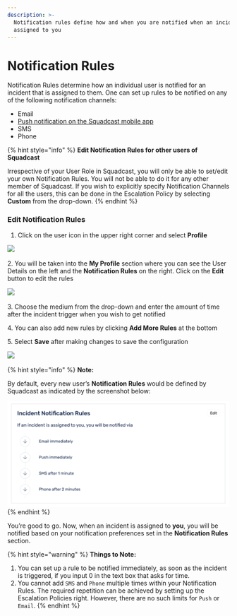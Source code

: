 ```yaml
---
description: >-
  Notification rules define how and when you are notified when an incident is
  assigned to you
---
```


# Notification Rules

Notification Rules determine how an individual user is notified for an incident that is assigned to them. One can set up rules to be notified on any of the following notification channels:

* Email
* [Push notification on the Squadcast mobile app](../mobile-app/using-the-mobile-app.md)
* SMS
* Phone

{% hint style="info" %}
**Edit Notification Rules for other users of Squadcast**

Irrespective of your User Role in Squadcast, you will only be able to set/edit your own Notification Rules. You will not be able to do it for any other member of Squadcast. If you wish to explicitly specify Notification Channels for all the users, this can be done in the Escalation Policy by selecting **Custom** from the drop-down.
{% endhint %}

### Edit Notification Rules <a href="#edit-notification-rules" id="edit-notification-rules"></a>

1. Click on the user icon in the upper right corner and select **Profile**

![](<../.gitbook/assets/notification\_rules\_1 (1) (1) (4).png>)

2\. You will be taken into the **My Profile** section where you can see the User Details on the left and the **Notification Rules** on the right. Click on the **Edit** button to edit the rules

![](<../.gitbook/assets/notification\_rules\_2 (2) (1) (1) (2) (3).png>)

3\. Choose the medium from the drop-down and enter the amount of time after the incident trigger when you wish to get notified

4\. You can also add new rules by clicking **Add More Rules** at the bottom

5\. Select **Save** after making changes to save the configuration

![](<../.gitbook/assets/notification\_rules\_3 (1) (2) (1).png>)

{% hint style="info" %}
**Note:**

By default, every new user’s **Notification Rules** would be defined by Squadcast as indicated by the screenshot below:

<img src="../.gitbook/assets/notification_rules_4.png" alt="" data-size="original">
{% endhint %}

You’re good to go. Now, when an incident is assigned to **you**, you will be notified based on your notification preferences set in the **Notification Rules** section.

{% hint style="warning" %}
**Things to Note:**

1. You can set up a rule to be notified immediately, as soon as the incident is triggered, if you input 0 in the text box that asks for time.
2. You cannot add `SMS` and `Phone` multiple times within your Notification Rules. The required repetition can be achieved by setting up the Escalation Policies right. However, there are no such limits for `Push` or `Email`.
{% endhint %}

